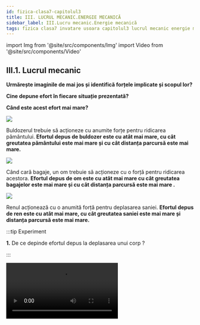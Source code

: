 ```yaml
---
id: fizica-clasa7-capitolul3
title: III. LUCRUL MECANIC.ENERGIE MECANICĂ
sidebar_label: III.Lucru mecanic.Energie mecanică
tags: fizica clasa7 invatare usoara capitolul3 lucrul mecanic energie mecanica
---
```


import Img from '@site/src/components/Img'
import Video from '@site/src/components/Video'


## III.1. Lucrul mecanic


**Urmărește imaginile de mai jos și identifică forțele implicate și scopul lor?** 

**Cine depune efort în fiecare situație prezentată?** 

**Când este acest efort mai mare?** 



<Img src="fizica/clasa7/capitolul3/3_1_Poza1_Buldozer.jpg" />

Buldozerul  trebuie să acționeze cu anumite forțe pentru ridicarea pământului. **Efortul depus de buldozer este cu atât mai mare, cu cât greutatea pământului este mai mare și cu cât distanța parcursă este mai mare.**



<Img src="fizica/clasa7/capitolul3/3_1_Poza2_OmCuBagaje.jpg" />

Când cară bagaje, un om trebuie să acționeze cu o forță pentru ridicarea acestora. **Efortul depus de om este cu atât mai mare cu cât greutatea bagajelor este mai mare și cu cât distanța parcursă este mai mare .**





<Img src="fizica/clasa7/capitolul3/3_1_Poza3_RenCuSanie.jpg" />


Renul acționează cu o anumită forță pentru deplasarea saniei. **Efortul depus de ren este cu atât mai mare, cu cât greutatea saniei este mai mare și distanța parcursă este mai mare.**




:::tip Experiment

**1.** De ce depinde efortul depus la deplasarea unui corp ?

:::


<Video src="https://www.youtube.com/embed/8JNB3QyHMSg" />


<br></br>

**Materiale necesare:**: corp cu cârlig, dinamometru, discuri ( monede).
 



**Descrierea experimentului:** 

- Trage de corp uniform cu un dinamometru pe direcția mișcării (orizontală) și măsoară forța: F<sub>1</sub> = 0,08 N.

- Pune pe corp câteva discuri pentru a-l face mai greu. Trage de corpul mai greu, uniform cu dinamometru pe direcția mișcării (orizontală) și măsoară forța: F<sub>2</sub> = 1,8 N. 

- Cum sunt cele două forțe ?


:::note Observaţie

Cu cât greutatea corpului deplasat este mai mare, cu atât și forța de tracțiune este mai mare. 

:::



- Trage de corpul  mai greu, uniform,  cu dinamometru, pe o direcție ce face un unghi de aproximativ 30° cu direcția mișcării și măsoară forța: F<sub>3</sub> = 2,2N.

- Trage de corpul  mai greu, uniform,  cu dinamometru, pe o direcție ce face un unghi de aproximativ 60° cu direcția mișcării și măsoară forța: F<sub>4</sub> = 3N.

- Compară forțele F<sub>2</sub>, F<sub>3</sub> și F<sub>4</sub> ?


:::note Observaţie

F<sub>2</sub> < F<sub>3</sub> < F<sub>4</sub>
 
:::



**Concluzia experimentului:**

Efortul depus la deplasarea unui corp crește cu creșterea forței de tracțiune.

Efortul depus la deplasarea unui corp crește cu creșterea unghiului dintre direcția forței și direcția mișcării.



**Lucrul mecanic este mărimea fizică scalară ce caracterizează efortul depus de o forță pentru deplasarea unui corp.** 






:::important Definiţie

**Lucrul mecanic ( L )** al unei forțe constante ce acționează asupra unui corp pe direcția și în sensul deplasării corpului este mărimea fizică scalară egală cu produsul dintre modulul forței ( F ) și modulul deplasării corpului ( d ).

:::


:::important

#### Caracterizarea lucrului mecanic ca mărime fizică:

#### •	Simbol: L
#### •	Formulă de calcul: L = F ∙ d
#### •	Unitatea de măsură în Sistemul Internațional: [ L ]<sub>SI</sub> =  [ F ]<sub>SI</sub> ∙ [ d ]<sub>SI</sub> = N ∙ m = J ( Joule )
#### •	Instrumente de măsură: nu are.
:::



:::important

#### Convenții de semne: 

**1)	Lucrul mecanic al unei forțe este pozitiv dacă forța ajută la deplasarea corpului**. Aceasta se întâmplă în cazul în care forța are aceeași direcție și sens cu mișcarea corpului. Forța al cărei lucru mecanic este pozitiv se numește forță motoare. 

**Exemplu:** Forța de tracțiune exercitată de motorul unui vehicul.

**2)	Lucrul mecanic al unei forțe este negativ dacă forța se opune deplasării corpului.** Aceasta se întâmplă în cazul în care componenta vectorului forță pe direcția mișcării are sens opus mișcării corpului. Forța al cărei lucru mecanic este negativ se numește forță rezistentă. 

**Exemplu:** Forța de frecare la alunecare.

**3)	Lucrul mecanic al unei forțe este nul dacă forța nici nu ajută la deplasarea corpului, nici nu se opune deplasării.** Aceasta se întâmplă în cazul în care vectorul forță este perpendicular pe direcția mișcării corpului. 

**Exemplu:** Greutatea și reacțiunea normala sunt exemple de forțe al cărei lucru mecanic este nul, atunci când deplasarea corpului are loc pe orizontală.



:::


:::note Observaţie

**a)	Lucrul mecanic total al forțelor ce acționează asupra unui corp este egal cu suma lucrurilor mecanice efectuate de fiecare forță ce acționează asupra corpului .**

 
**b)	Efortul depus pentru deplasarea corpului este mai mare atunci când:**

- forța are modulul mai mare;
- distanța parcursă este mai mare;
- unghiul dintre vectorul forță și deplasare este mai mare.


c)	Când un halterofil ridică haltera de la sol până deasupra capului, el efectuează un lucru mecanic, deoarece deplasează haltera. 

Când halterofilul ține nemișcată haltera deasupra capului, el nu mai efectuează un lucru mecanic, deoarece nu deplasează haltera. 

 
:::



:::caution Problemă model

1)	O mașină se deplasează rectiliniu și uniform  pe o porțiune de șosea cu o viteză de 21,6 km/h, timp de 30 min. Știind că între roțile mașinii și asfalt apare o forță de 40 N, află lucrul mecanic total efectuat de motorul mașinii.


#### Rezolvare:


- Scriem datele problemei și transformăm în SI:

<Img src="fizica/clasa7/capitolul3/3_1_Poza4_DateleProblemei_ProblemaModel1.jpg" />

  - t = 30 min = 30 ∙ 60 s = 1800 s

  - F<sub>f</sub> = 40 N

  - L<sub>total</sub> = ?



- Reprezentăm forţele.

<Img src="fizica/clasa7/capitolul3/3_1_Poza5_ReprezentareaFortelor_ProblemaModel1.jpg" />


- Calculăm distanța parcursă: 


<Img src="fizica/clasa7/capitolul3/3_1_Poza6_CalculareaDistanteiParcurse_ProblemaModel1.jpg" />

- La v = constantă avem modulul forței de tracțiune egal cu modulul forței de frecare : |F| = |F<sub>f</sub>| = 40 N

- Calculăm lucrul mecanic motor: 

  - **L<sub>F</sub> = F ∙ d = 40 ∙ 10.800 = 432.000 J**

- Calculăm lucrul mecanic rezistent, ținând cont de convenții (deoarece forța de frecare se opune mișcării, acest lucru este negativ):

  - **L<sub>Ff</sub> = - F<sub>f</sub> ∙ d = - 40 ∙ 10.800 = - 432.000 J**

- Calculăm lucrul mecanic total:

  - **L<sub>total</sub> = L<sub>F</sub>  + L<sub>Ff</sub> = 432.000  - 432.000 = 0 J**





:::


<br></br>




:::caution Problemă model

2) Un copil trage o sanie pe o distanță de 100 m cu o forță de 40 N, a cărei direcție face un unghi de 60° cu orizontala. Știind forța de frecare de 10 N, determină lucrul mecanic total.

- Desenăm forțele ce acționează asupra saniei :

<Img src="fizica/clasa7/capitolul3/3_1_Poza7_ReprezentareaFortelor_ProblemaModel2.jpg" />

- Desenăm forța de tracțiune pe direcția oblică.

- Descompunem forța de tracțiune după cele două direcții perpendiculare, O<sub>x</sub> (pe orizontală) și O<sub>y</sub> (pe verticală), ducând din vârful ei perpendiculare pe cele două axe. Așa obținem componentele forței de tracțiune pe cele două axe, F<sub>x</sub> și F<sub>y</sub>.

- Reprezentăm greutatea corpului, din centrul de greutate, pe verticală în jos.

- Măsurăm segmentul forței F<sub>y</sub> și trasăm un segment egal cu diferența dintre segmentul greutății și segmentul forței F<sub>y</sub>, de la baza corpului, în același sens cu F<sub>y</sub>. Aceasta este forța de reacțiune normală (N).

- Trasăm un segment de la mijlocul corpului, la suprafața de contact, însă în sens opus lui F<sub>x</sub> și mai mic decât F<sub>x</sub>, deoarece corpul nu are o mișcare uniformă. Aceasta este forța de frecare ( F<sub>f</sub> ).

  - Pe direcția orizontală ( O<sub>x</sub> ) : |F<sub>x</sub>| > |F<sub>f</sub>| 		
  - Pe direcția verticală ( O<sub>y</sub> ) : |G| = |F<sub>y</sub> + N| 	

- Scriem datele problemei:

  - d = 100 m

  - F = 40 N

  - F<sub>f</sub> = 10 N

  - α = 60°, cos α = 0,5

  - L<sub>total</sub> = ?


- Calculăm modulul forței F<sub>x</sub> care acționează pe direcția și în sensul mișcării corpului : F<sub>x</sub> = F ∙ cos α = 40 ∙ 0,5 = 20 N

- Calculăm lucrul mecanic motor:

  - **L<sub>Fx</sub> = F<sub>x</sub> ∙ d = 20 ∙ 100 = 2.000 J**

- Calculăm lucrul mecanic rezistent , ținând cont de convenții ( deoarece forța de frecare se opune mișcării, acest lucru este negativ) :

  - **L<sub>Ff</sub> = - F<sub>f</sub> ∙ d = - 10 ∙ 100 = - 1.000 J**

- Calculăm lucrul mecanic total :

  - **L<sub>total</sub> = L<sub>F</sub>  + L<sub>Ff</sub> = 2.000  - 1.000 = 1.000 J**





:::

<br></br>
<br></br>







## III.2. Puterea mecanică. Unități de măsură ale puterii. 


**Analizează imaginile de mai jos și identifică ce forță efectuează un lucru mecanic și în ce scop.** 

**Este important timpul în care este efectuat lucrul mecanic pentru câștigarea cursei?**


<Img src="fizica/clasa7/capitolul3/3_2_Poza1_CursaCai.jpg" />

Forțele exercitate de picioarele cailor efectuează același lucru mecanic pentru parcurgerea traseului, dar cel care depune efort mai rapid și ajunge primul la linia de sosire este considerat mai puternic decât ceilalți.  **Deci, cel mai rapid câștigă cursa.** 


<Img src="fizica/clasa7/capitolul3/3_2_Poza2_CursaMasini.jpg" />

Motoarele mașinilor dezvoltă o forță de tracțiune care efectuează același lucru mecanic într-o cursă.  **Mașina care are motorul cel mai puternic și termină prima cursa, are cele mai mari șanse de a câștiga.** 









:::tip Experiment

**2.** Ce înseamnă putere mare ?

:::


<Video src="https://www.youtube.com/embed/T7gSb2zhJ4w" />


<br></br>

**Materiale necesare:**: două foenuri de puteri diferite (ele au un motor electric care scoate aerul sub forma unui jet), o bilă, cronometru.
 



**Descrierea experimentului:** 

- Îndreaptă jetul de aer de la foenul de putere mică (1400 W) spre bilă și pornește cronometru pentru a măsura timpul în care bila parcurge o anumită distanță: t<sub>1</sub> = 13,78 s.

- Îndreaptă jetul de aer de la foenul de putere mare (2000 W) spre bilă și pornește cronometru pentru a măsura timpul în care bila parcurge aceeași distanță ca în primul caz: t<sub>2</sub> = 3,18 s. 

- Compară timpii măsurați.


:::note Observaţie

t<sub>2</sub> < t<sub>1</sub> 

:::



**Concluzia experimentului:**

În ambele cazuri, bila a efectuat același lucru mecanic, deoarece distanța parcursă a fost acceași și forța care a pus în mișcare bila a fost aceeași (egală cu greutatea bilei).

Timpul în care s-a efectuat acest lucru mecanic a fost diferit.

Foenul cu putere mai mică a avut un timp mare în care a efectuat acest lucru mecanic .

Foenul cu putere mai mare a avut un timp mic în care a efectuat același lucru mecanic .



:::important Definiţie

**Puterea mecanică ( P )** este mărimea fizică scalară egală cu raportul dintre lucrul mecanic ( L ) efectuat și timpul ( Δt ) în care se efectuează acest lucru mecanic.

:::


:::important

#### Caracterizarea puterii mecanice ca mărime fizică:

#### •	Simbol: P
#### •	Formulă de calcul: 

<Img src="fizica/clasa7/capitolul3/3_2_Poza2bis_FormulaDeCalculAPuteriiMecanice.jpg" />


#### •	Unitatea de măsură în Sistemul Internațional:

<Img src="fizica/clasa7/capitolul3/3_2_Poza2bis2_UnitatateaDeMasuraAPuteriiMecanice.jpg" />

#### •	Instrumente de măsură: nu are.
:::


:::note Observaţie

- În cazul mișcării rectilinii și uniforme a unui autovehicul, puterea mecanică este direct proporțională cu forța de tracțiune și cu viteza acestuia.

- O unitate de măsură folosită destul de des este calul-putere (CP) , 1 cal-putere reprezintă puterea dezvoltată pentru a ridica un corp cu masa de 75 de kilograme la înălțimea de un metru, în timp de o secundă: 1 CP ≈ 736 W.

- Noțiunea de putere nu este identică cu cea de forță. Când cineva afirmă că este forțos, înseamnă că el interacționează puternic cu alte corpuri, să zicem dacă lovește o ușă, o poate rupe. În schimb, când o persoană este puternică, înseamnă că ea poate efectua un lucru mecanic cu o viteză mare, adică într-un timp foarte scurt.   Tehnicile aeriene folosite în wrestling au rolul de a pune în evidență viteza și agilitatea atletului care le execută. Aceste manevre sunt efectuate de cele mai multe ori de wrestleri scunzi, rapizi, cu o greutate medie, care nu sunt capabili să execute majoritatea manevrelor care presupun forță brută.

 
:::



:::caution Problemă model

3) Un automobil de 2 t se deplasează rectiliniu și uniform, pe orizontală, cu viteza de 90 km/h, iar forțele de frecare reprezintă 12% din greutatea automobilului.

a)	Calculează  puterea motorului exprimată în W și în CP.

b)	Pentru o putere constantă a motorului mașinii, în ce situație atinge mașina viteza maximă?




#### Rezolvare:


- Scriem datele problemei și transformăm în SI:

  - m = 2 t = 2000 kg

  - v = 90 km/h = 90 : 3,6 = 25 m/s = constantă

  - F<sub>f</sub> = 12% din G

  - a) P =? W, CP

  - b) P = constantă, v<sub>max</sub> =?



- Calculăm greutatea automobilului:
 
  - G = m ∙ g = 2000 ∙ 10 = 20.000 N

- Calculăm forța de frecare:

<Img src="fizica/clasa7/capitolul3/3_2_Poza3_CalculFortaFrecare_ProblemaModel3.jpg" />

- La v = constantă avem modulul forței de tracțiune egal cu modulul forței de frecare : |F| = |F<sub>f</sub>| = 2400 N

- Scriem formula puterii și a lucrului mecanic și în loc de d/Δt punem viteza, v:
 

<Img src="fizica/clasa7/capitolul3/3_2_Poza4_CalculPutereSiLucruMecanic_ProblemaModel3.jpg" />



b) La P = constantă,  forța de tracțiune este invers proporțională cu viteza.

Deci, automobilul atinge o viteză maximă atunci când forța de tracțiune este minimă.




:::


<br></br>
<br></br>


## III.3. Randamentul.

:::important Definiţie

**Randamentul unui dispozitiv** reprezintă raportul dintre lucrul mecanic util (L<sub>util</sub>) efectuat de dispozitiv și lucrul mecanic consumat (L<sub>consumat</sub>) pentru funcționarea acestuia, sau raportul dintre puterea utilă (P<sub>utilă</sub>) și puterea consumată (P<sub>consumată</sub>).

:::



:::important

Randamentul se notează cu litera grecească eta, η și se obține prin formula: 

<Img src="fizica/clasa7/capitolul3/3_3_Poza1_FormulaRandamentului.jpg" />


:::



:::note Observaţie

a) Randamentul nu are unitate de măsură, deoarece reprezintă raportul dintre două mărimi fizice identice. Spunem că randamentul este o mărime fizică adimensională.

b) Valoarea randamentului este pozitivă și subunitară, adică mai mică decât 1.

c) Randamentul se exprimă sub formă de procente ( % ).
 
:::


:::important

**Randamentul planului înclinat** este egal cu raportul dintre lucrul mecanic efectuat pentru ridicarea uniformă a unui corp pe verticală (L<sub>util</sub>) și lucrul mecanic utilizat pentru urcarea uniformă a corpului pe planul înclinat (L<sub>consumat</sub>). 

<Img src="fizica/clasa7/capitolul3/3_3_Poza2_FormulaRandamentuluiPlanuluiInclinat.jpg" />


:::











:::caution Problemă model

4) Calculează randamentul planului înclinat de la experimentul nr.21 ("Ce este un plan înclinat ?"), Capitolul II, Interacțiuni.



<Video src="https://www.youtube.com/embed/GcJT8MvxBM0" />

<br></br>

Iată tabelul cu datele experimentale:


<Img src="fizica/clasa7/capitolul3/3_3_Poza3_DateExperimentale_ProblemaModel4.jpg" />


#### Rezolvare:


- Transformăm toate dimensiunile în metri :

  - h<sub>1</sub> = 2 cm = 0,02 m

  - h<sub>2</sub> = 6 cm = 0,06 m

  - h<sub>3</sub> = 11 cm = 0,11 m

  - l = 23 cm = 0,23 m


- Calculăm pentru fiecare determinare randamentul :



<Img src="fizica/clasa7/capitolul3/3_3_Poza4_Calcule_ProblemaModel4.jpg" />


Observăm faptul că odată cu creșterea înălțimii planului înclinat (implicit și a unghiului α al planului), randamentul planului înclinat crește.



:::


<br></br>
<br></br>







## III.4. Energia cinetică.

:::important Definiţie

**Energia mecanică ( E )** este mărimea fizică ce caracterizează capacitatea unui corp de a efectua lucru mecanic.

:::



:::important

**Unitatea de măsură pentru energie este joulul (J).**
 
O altă unitate de măsură pentru energie este caloria:  1 cal = 4,18 J



:::



:::note Observaţie

Energia poate fi de mai multe tipuri: energie mecanică, energie termică, energie electrică și magnetică, energie luminoasă, energie chimică, energie nucleară etc. 

:::



:::caution Energia şi omul

Noi, oamenii, spunem de multe ori că suntem plini de energie și suntem capabili să facem eforturi pentru diferite activități : desenare, alergare, jocuri, învățare și alte activități fizice sau intelectuale. Fiecare tip de activitate este caracterizat de un anumit consum de energie. 

**Exemple de costuri energetice pentru o oră  pentru un adult:**

- Chiar și când dormim consumăm o energie de 200 kJ ( 45 calorii);

- Cititul sau scrisul consumă 500 kJ;

- Mersul pe jos: 900 kJ;

- Mersul cu bicicleta: 1000 kJ (260 kcal);

- Patinaj pe gheață sau pe role: 2000 kJ (480 kcal);

- Alergarea: 2100 kJ;

- Înotul: 2400 kJ;

- Fotbal: 2600 kJ (620 kcal).

Când suntem obosiți, spunem că nu mai avem energie și capacitatea noastră de a desfășura diferite activități scade foarte mult.
 
De unde își ia omul energie ? Hrana este principala sursă de energie a tuturor ființelor. Cele mai bogate în energie sunt alimentele grase și dulciurile.

:::


<br></br>
<br></br>






:::tip Experiment

**3.** Au energie corpurile în mișcare ?

:::


<Video src="https://www.youtube.com/embed/kDil8nTmUa4" />


<br></br>

**Materiale necesare:**: 2 mașinuțe de mase diferite, plan înclinat din carton, o cutiuță de carton.
 



**Descrierea experimentului(Partea1):** 

- Așază la baza planului înclinat cutiuța.

- Pune pe planul înclinat o mașinuță și las-o să alunece pe planul înclinat. 

- Ce observi ?


:::note Observaţie (Partea1)

Mașinuța în mișcare deplasează cutia de la bază planului. 

:::



**Concluzia experimentului (Partea1):**

Corpurile în mișcare pot să efectueze lucru mecanic, deci au energie, numită energie cinetică ( de la cuvântul grecesc “ kineticos “ care înseamnă “ mișcare  “ ).


**Descrierea experimentului(Partea2):**

- Așază la baza planului înclinat cutia.

- Pune pe planul înclinat o mașinuță  mai grea și las-o să alunece pe planul înclinat.
 
- Repetă experimentul punând pe planul înclinat o mașinuță mai ușoară.
 
- Apreciază cât se deplasează cutia de la baza planului, în fiecare caz.



:::note Observaţie (Partea2)

Mașinuța grea deplasează mai mult cutia de la bază planului decât mașinuța ușoară. 

:::



**Concluzia experimentului (Partea2):**

Energia cinetică  a unui corp în mișcare depinde direct proporțional de masa corpului.



**Descrierea experimentului(Partea3):**

- Înclină mai mult planul înclinat pentru a imprima o viteză mai mare mașinuței.
 
- Așază la baza planului înclinat cutia .

- Pune pe planul înclinat mașinuța  mai grea și las-o să alunece pe planul înclinat. 

- Observă cât deplasează cutia de la baza planului în acest caz.




:::note Observaţie (Partea3)

Mașinuța cu viteză mai mare deplasează mai mult cutia de la bază planului decât mașinuța cu viteza mai mică. 

:::



**Concluzia experimentului (Partea2):**

Energia cinetică  a unui corp în mișcare depinde de viteza corpului.







:::important Definiţie

**Energia cinetică ( Ec )** este energia pe care o are un corp în mișcare.

:::



:::important

Energia cinetică a unui corp în mișcare, cu o anumită viteză se calculează cu formula: 


<Img src="fizica/clasa7/capitolul3/3_4_Poza1_FormulaEnergieiCinetice.jpg" />


:::


:::note Observaţie

1)	Dacă o forță, acționând asupra unui corp, efectuează un lucru mecanic motor, energia cinetică a corpului crește. De exemplu, când sportivul lovește o minge, aceasta este pusă în mișcare și energia cinetică a mingiei crește.

2)	Dacă o forță, acționând asupra unui corp, efectuează un lucru mecanic rezistent, energia cinetică a corpului scade. De exemplu, când șoferul apasă pedala de frână, mașina frânează sau chiar se oprește și energia cinetică a mașinei scade.


 
:::



:::important Definiţie

**Legea variației energiei cinetice:**

“ Variația energiei cinetice a unui corp ( ΔE<sub>c</sub> ) este egală cu lucrul mecanic ( L ) al forțelor ce acționează asupra corpului “ :

ΔE<sub>c</sub> = L


:::






:::caution Problemă model

5) Un autoturism se deplasează cu viteză constantă, pe o șosea rectilinie. La semaforul roșu, șoferul frânează, mașina oprindu-se după 40m. Știind forța de frecare de 2000 N, ce energie cinetică a avut mașina înaintea începrii frânării ?

#### Rezolvare:


- Scriem datele problemei și transformăm în SI :

  - v =  constantă

  - F<sub>f</sub> = 2000 N

  - d = 40 m

  - E<sub>ci</sub> =? (energia cinetică inițială )



- Reprezentăm forțele ce acționează asupra mașinii:

<Img src="fizica/clasa7/capitolul3/3_4_Poza2_ReprezentareForte_ProblemaModel5.jpg" />

- Calculăm lucrul mecanic al tuturor forțelor ce acționează asupra corpului și apoi lucrul mecanic total:
 
  - L<sub>Ff</sub> = - F<sub>f</sub> ∙ d = - 2000 ∙ 40 = - 80.000 J
  - L<sub>G</sub> = 0 și L<sub>N</sub> = 0 (ambele forțe sunt perpendiculare pe corp).
  - L<sub>total</sub> = L<sub>Ff</sub> +  L<sub>G</sub> + L<sub>N</sub> = - 80.000 J

- Calculăm variația energiei cinetice

  - ΔE<sub>c</sub> = E<sub>cf</sub> -  E<sub>ci</sub> = 0 -  E<sub>ci</sub>  = -  E<sub>ci</sub> , deoarece E<sub>cf</sub> = 0 (energia cinetică finală este 0 deoarece mașina s-a oprit și v<sub>f</sub> = 0).  


- Egalăm variația energiei cinetice cu lucrul mecanic (Legea variației energiei cinetice) :
  - ΔE<sub>c</sub> = L
  - -E<sub>ci</sub> = L<sub>total</sub> = - 80.000 J
  - E<sub>ci</sub> = 80.000 J




:::




:::caution Problemă model

6) O motocicletă de 230 kg pornește din repaus și ajunge la viteza de 20 m/s după ce parcurge 30 m, pe un drum orizontal. Calculează forța de tracțiune a motorului, dacă  forța de frecare este de 500 N.

#### Rezolvare:


- Reprezentăm forțele ce acționează asupra mașinii:

<Img src="fizica/clasa7/capitolul3/3_4_Poza3_ReprezentareForte_ProblemaModel6.jpg" />




- Calculăm lucrul mecanic total prin adunarea lucrurilor mecanice ale forțelor ce acționează asupra corpului:  
  
  - L<sub>F</sub> = F ∙ d = F ∙ 30
    
  - L<sub>Ff</sub> = - F<sub>f</sub>  ∙ d = - 500  ∙ 30 = - 15.000 J
  
  - L<sub>G</sub> = 0 și L<sub>N</sub> = 0 (ambele forțe sunt perpendiculare pe corp).
  
  - L<sub>total</sub> = L<sub>F</sub> + L<sub>Ff</sub> +  L<sub>G</sub> + L<sub>N</sub> = ( F - F<sub>f</sub> ) ∙ d = ( F – 15.000 ) ∙ 30
  


- Calculăm variația energiei cinetice

  - ΔE<sub>c</sub> = E<sub>cf</sub>  -  E<sub>ci</sub> = E<sub>cf</sub>  -  0  =  E<sub>cf</sub>, deoarece E<sub>ci</sub> = 0 ( mașina a pornit și în repaus avea v<sub>i</sub> = 0).    


<Img src="fizica/clasa7/capitolul3/3_4_Poza4_FormulaVariatieiEnergieiCinetice_ProblemaModel6.jpg" />


- Egalăm variația energiei cinetice cu lucrul mecanic (Legea variației energiei cinetice) :

  - ΔE<sub>c</sub> = L
  
  - 46.000 = = ( F – 15.000 ) ∙ 30
  
  - F – 15.000 = 46.000/30 = 1.533,33
  
  - F = 1.533,33 + 15.000 = 16.533,33 N
  

:::


:::caution Distanţa de frânare

**Distanța de frânare a mașinilor este distanța necesară opririi unei mașini, cu ajutorul frânelor.** Ea depinde de mai mulți factori :

- Cu cât viteza este mai mare, cu atât și distanța de frânare este mai mare. Iată de ce există limitări de viteză.

- Când aderența la sol este redusă ( polei, ploaie, pneuri uzate ), distanța de frânare crește.

- Cu cât vehiculul are masa mai mare ( un tir încărcat poate avea 40 tone ) , cu atât distanța de frânare este mai mare. De exemplu, un camion de 40 t are nevoie de 36,2 m pentru a se opri complet de la 80 km/h.


:::



<br></br>
<br></br>




